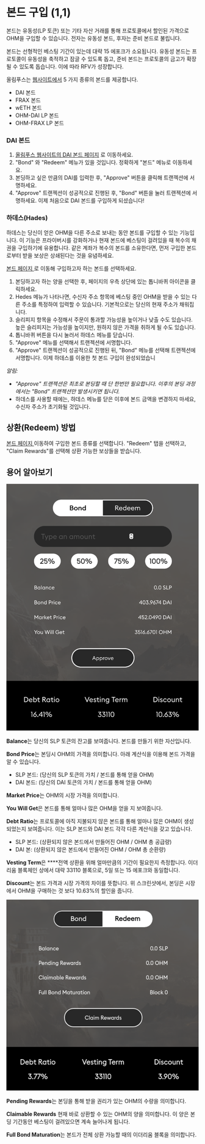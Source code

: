 # 본드 구입 \(1,1\)

본드는 유동성\(LP 토큰\) 또는 기타 자산 거래를 통해 프로토콜에서 할인된 가격으로 OHM을 구입할 수 있습니다. 전자는 유동성 본드, 후자는 준비 본드로 불립니다.

본드는 선형적인 베스팅 기간이 있는데 대략 15 에포크가 소요됩니다. 유동성 본드는 프로토콜이 유동성을 축적하고 잠글 수 있도록 돕고, 준비 본드는 프로토콜의 금고가 확장될 수 있도록 돕습니다. 이에 따라 RFV가 성장합니다.

올림푸스는 [웹사이트에서](https://app.olympusdao.finance/#/bonds) 5 가지 종류의 본드를 제공합니다.

* DAI 본드
* FRAX 본드
* wETH 본드
* OHM-DAI LP 본드
* OHM-FRAX LP 본드

### DAI 본드

1. [올림푸스 웹사이트의 DAI 본드 페이지](https://app.olympusdao.finance/#/bonds/dai) 로 이동하세요.
2. "Bond" 와 "Redeem" 메뉴가 있을 것입니다. 정확하게 "본드" 메뉴로 이동하세요.
3. 본딩하고 싶은 만큼의 DAI를 입력한 후, "Approve" 버튼을 클릭해 트랜젝션에 서명하세요.
4. "Approve" 트랜젝션이 성공적으로 진행된 후, "Bond" 버튼을 눌러 트랜젝션에 서명하세요. 이제 처음으로 DAI 본드를 구입하게 되셨습니다!

### 하데스\(Hades\)

하데스는 당신이 얻은 OHM을 다른 주소로 보내는 동안 본드를 구입할 수 있는 기능입니다. 이 기능은 프라이버시를 강화하거나 현재 본드에 베스팅이 걸려있을 때 복수의 채권을 구입하기에 유용합니다. 같은 계좌가 복수의 본드를 소유한다면, 먼저 구입한 본드로부터 받을 보상은 상쇄된다는 것을 유념하세요.

[본드 페이지 ](https://app.olympusdao.finance/#/bonds)로 이동해 구입하고자 하는 본드를 선택하세요.

1. 본딩하고자 하는 양을 선택한 후, 페이지의 우측 상단에 있는 톱니바퀴 아이콘을 클릭하세요.
2. Hedes 메뉴가 나타나면, 수신자 주소 항목에 베스팅 중인 OHM을 받을 수 있는 다른 주소를 특정하여 입력할 수 있습니다. 기본적으로는 당신의 현재 주소가 채워집니다.
3. 슬리피지 항목을 수정해서 주문이 통과할 가능성을 높이거나 낮출 수도 있습니다. 높은 슬리피지는 가능성을 높이지만, 원하지 않은 가격을 취하게 될 수도 있습니다.
4. 톱니바퀴 버튼을 다시 눌러서 하데스 메뉴를 닫습니다.
5. "Approve" 메뉴를 선택해서 트랜젝션에 서명합니다.
6. "Approve" 트랜젝션이 성공적으로 진행된 뒤, "Bond" 메뉴를 선택해 트랜젝션에 서명합니다. 이제 하데스를 이용한 첫 본드 구입이 완성되었습니

_알림:_

* _"Approve" 트랜젝션은 최초로 본딩할 때 단 한번만 필요합니다. 이후의 본딩 과정에서는 "Bond" 트랜젝션만 발생시키면 됩니다._
* 하데스를 사용할 때에는, 하데스 메뉴를 닫은 이후에 본드 금액을 변경하지 마세요, 수신자 주소가 초기화될 것입니다.

## **상환\(Redeem\) 방법** 

[본드 페이지 ](https://app.olympusdao.finance/#/bonds) 이동하여 구입한 본드 종류를 선택합니다. "Redeem" 탭을 선택하고, "Claim Rewards"를 선택해 상환 가능한 보상들을 받습니다.

## 용어 알아보기

![](../../.gitbook/assets/modal.png)

**Balance**는 당신의 SLP 토큰의 잔고를 보여줍니다. 본드를 만들기 위한 자산입니다.

**Bond Price**는 본딩시 OHM의 가격을 의미합니다. 아래 계산식을 이용해 본드 가격을 알 수 있습니다.

* SLP 본드: \(당신의 SLP 토큰의 가치 / 본드를 통해 얻을 OHM\)
* DAI 본드: \(당신의 DAI 토큰의 가치 / 본드를 통해 얻을 OHM\)

**Market Price**는 OHM의 시장 가격을 의미합니다.

**You Will Get**은 본드를 통해 얼마나 많은 OHM을 얻을 지 보여줍니다.

**Debt Ratio**는 프로토콜에 아직 지불되지 않은 본드를 통해 얼마나 많은 OHM이 생성되었는지 보여줍니다. 이는 SLP 본드와 DAI 본드 각각 다른 계산식을 갖고 있습니다.

* SLP 본드: \(상환되지 않은 본드에서 만들어진 OHM / OHM 총 공급량\)
* DAI 본: \(상환되지 않은 본드에서 만들어진 OHM / OHM 총 순환량\)

**Vesting Term**은 ****전액 상환을 위해 얼마만큼의 기간이 필요한지 측정합니다. 이더리움 블록체인 상에서 대략 33110 블록으로, 5일 또는 15 에포크와 동일합니다. 

**Discount**는 본드 가격과 시장 가격의 차이를 뜻합니다. 위 스크린샷에서, 본딩은 시장에서 OHM을 구매하는 것 보다 10.63%의 할인을 줍니다. 

![](../../.gitbook/assets/modal_redeem.png)

**Pending Rewards**는 본딩을 통해 받을 권리가 있는 OHM의 수량을 의미합니다. 

**Claimable Rewards** 현재 바로 상환할 수 있는 OHM의 양을 의미합니다. 이 양은 본딩 기간동안 베스팅이 걸려있으면 계속 늘어나게 됩니다.

**Full Bond Maturation**는 본드가 전체 상환 가능할 때의 이더리움 블록을 의미합니다.


